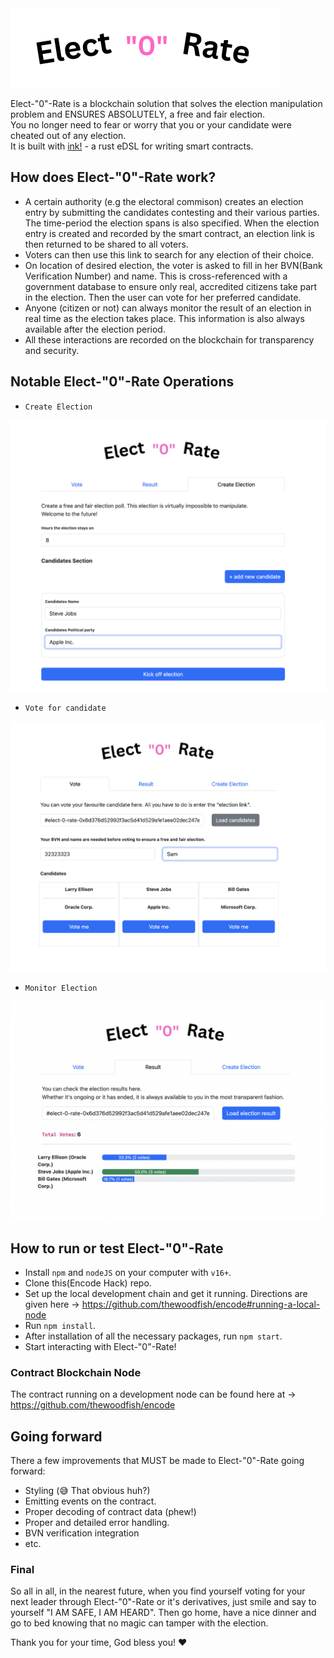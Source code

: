
<img src="https://github.com/thewoodfish/encode-hack/blob/main/public/img/electo.png">

Elect-"0"-Rate is a blockchain solution that solves the election manipulation problem and ENSURES ABSOLUTELY, a free and fair election.<br>
You no longer need to fear or worry that you or your candidate were cheated out of any election.<br>
It is built with <a href="https://use.ink">ink!</a> - a rust eDSL for writing smart contracts.

## How does Elect-"0"-Rate work?

- A certain authority (e.g the electoral commison) creates an election entry by submitting the candidates contesting and their various 
parties. The time-period the election spans is also specified. When the election entry is created and recorded by the smart contract, an election link is then returned to be shared to all voters.
- Voters can then use this link to search for any election of their choice.
- On location of desired election, the voter is asked to fill in her BVN(Bank Verification Number) and name. This is cross-referenced with a government database to ensure only real, accredited citizens take part in the election. Then the user can vote for her preferred candidate.
- Anyone (citizen or not) can always monitor the result of an election in real time as the election takes place. This information is also always available after the election period.
- All these interactions are recorded on the blockchain for transparency and security.

## Notable Elect-"0"-Rate Operations
- `Create Election`
<img src="https://github.com/thewoodfish/encode-hack/blob/main/public/img/electo-1.png" style="width: 700px">

- `Vote for candidate`
<img src="https://github.com/thewoodfish/encode-hack/blob/main/public/img/electo-3.png" style="width: 700px">

-  `Monitor Election`
<img src="https://github.com/thewoodfish/encode-hack/blob/main/public/img/electo-2.png" style="width: 700px">

## How to run or test Elect-"0"-Rate
- Install `npm` and `nodeJS` on your computer with `v16+`.
- Clone this(Encode Hack) repo.
- Set up the local development chain and get it running. Directions are given here -> https://github.com/thewoodfish/encode#running-a-local-node
- Run `npm install`.
- After installation of all the necessary packages, run `npm start`.
- Start interacting with Elect-"0"-Rate!

### Contract Blockchain Node
The contract running on a development node can be found here at -> https://github.com/thewoodfish/encode

## Going forward
There a few improvements that MUST be made to Elect-"0"-Rate going forward:
- Styling (😅 That obvious huh?)
- Emitting events on the contract.
- Proper decoding of contract data (phew!)
- Proper and detailed error handling.
- BVN verification integration
- etc.

### Final
So all in all, in the nearest future, when you find yourself voting for your next leader through Elect-"0"-Rate or it's derivatives, just smile and say to yourself "I AM SAFE, I AM HEARD". Then go home, have a nice dinner and go to bed knowing that no magic can tamper with the election.

Thank you for your time, God bless you! ❤️
